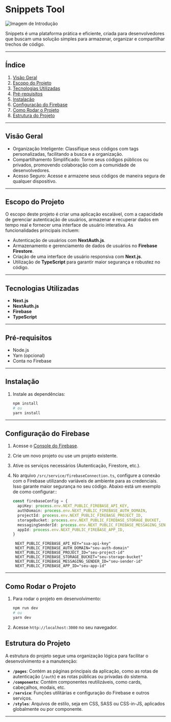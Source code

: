 # Snippets Tool

![Imagem de Introdução](https://i.ibb.co/N2LSbw6Y/banner.png)

Snippets é uma plataforma prática e eficiente, criada para desenvolvedores que buscam uma solução simples para armazenar, organizar e compartilhar trechos de código.

---

## Índice

1. [Visão Geral](#visão-geral)
2. [Escopo do Projeto](#escopo-do-projeto)
3. [Tecnologias Utilizadas](#tecnologias-utilizadas)
4. [Pré-requisitos](#pré-requisitos)
5. [Instalação](#instalação)
6. [Configuração do Firebase](#configuração-do-firebase)
7. [Como Rodar o Projeto](#como-rodar-o-projeto)
8. [Estrutura do Projeto](#estrutura-do-projeto)

---

## Visão Geral

- Organização Inteligente: Classifique seus códigos com tags personalizadas, facilitando a busca e a organização.
- Compartilhamento Simplificado: Torne seus códigos públicos ou privados, promovendo colaboração com a comunidade de desenvolvedores.
- Acesso Seguro: Acesse e armazene seus códigos de maneira segura de qualquer dispositivo.

---

## Escopo do Projeto

O escopo deste projeto é criar uma aplicação escalável, com a capacidade de gerenciar autenticação de usuários, armazenar e recuperar dados em tempo real e fornecer uma interface de usuário interativa. As funcionalidades principais incluem:

- Autenticação de usuários com **NextAuth.js**.
- Armazenamento e gerenciamento de dados de usuários no **Firebase Firestore**.
- Criação de uma interface de usuário responsiva com **Next.js**.
- Utilização de **TypeScript** para garantir maior segurança e robustez no código.

---

## Tecnologias Utilizadas

- **Next.js**
- **NextAuth.js**
- **Firebase**
- **TypeScript**

---

## Pré-requisitos

- Node.js
- Yarn (opcional)
- Conta no Firebase

---

## Instalação

1. Instale as dependências:

    ```bash
    npm install
    # ou
    yarn install
    ```

---

## Configuração do Firebase

1. Acesse o [Console do Firebase](https://console.firebase.google.com/).
2. Crie um novo projeto ou use um projeto existente.
3. Ative os serviços necessários (Autenticação, Firestore, etc.).
4. No arquivo `/src/service/firebaseConnection.ts`, configure a conexão com o Firebase utilizando variáveis de ambiente para as credenciais. Isso garante maior segurança no seu código. Abaixo está um exemplo de como configurar::

    ```ts
    const firebaseConfig = {
      apiKey: process.env.NEXT_PUBLIC_FIREBASE_API_KEY,
      authDomain: process.env.NEXT_PUBLIC_FIREBASE_AUTH_DOMAIN,
      projectId: process.env.NEXT_PUBLIC_FIREBASE_PROJECT_ID,
      storageBucket: process.env.NEXT_PUBLIC_FIREBASE_STORAGE_BUCKET,
      messagingSenderId: process.env.NEXT_PUBLIC_FIREBASE_MESSAGING_SENDER_ID,
      appId: process.env.NEXT_PUBLIC_FIREBASE_APP_ID,
    }
    ```
   ```env
    NEXT_PUBLIC_FIREBASE_API_KEY="sua-api-key"
    NEXT_PUBLIC_FIREBASE_AUTH_DOMAIN="seu-auth-domain"
    NEXT_PUBLIC_FIREBASE_PROJECT_ID="seu-project-id"
    NEXT_PUBLIC_FIREBASE_STORAGE_BUCKET="seu-storage-bucket"
    NEXT_PUBLIC_FIREBASE_MESSAGING_SENDER_ID="seu-sender-id"
    NEXT_PUBLIC_FIREBASE_APP_ID="seu-app-id"
   ```

---

## Como Rodar o Projeto

1. Para rodar o projeto em desenvolvimento:

    ```bash
    npm run dev
    # ou
    yarn dev
    ```

2. Acesse `http://localhost:3000` no seu navegador.

## Estrutura do Projeto

A estrutura do projeto segue uma organização lógica para facilitar o desenvolvimento e a manutenção:

- **`/pages`**: Contém as páginas principais da aplicação, como as rotas de autenticação (`/auth`) e as rotas públicas ou privadas do sistema.
- **`/components`**: Contém componentes reutilizáveis, como cards, cabeçalhos, modais, etc.
- **`/service`**: Funções utilitárias e configuração do Firebase e outros serviços.
- **`/styles`**: Arquivos de estilo, seja em CSS, SASS ou CSS-in-JS, aplicados globalmente ou por componente.

---
